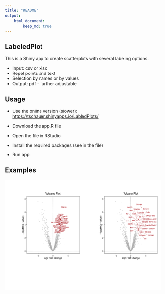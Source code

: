 ```yaml
---
title: "README"
output: 
    html_document:
        keep_md: true
---
```





## LabeledPlot

This is a Shiny app to create scatterplots with several labeling options.

* Input: csv or xlsx
* Repel points and text
* Selection by names or by values
* Output: pdf - further adjustable


## Usage

* Use the online version (slower): https://tschauer.shinyapps.io/LabledPlots/

* Download the app.R file
* Open the file in RStudio
* Install the required packages (see in the file)
* Run app

## Examples


<img src="README_files/figure-html/unnamed-chunk-1-1.png" style="display: block; margin: auto auto auto 0;" />



